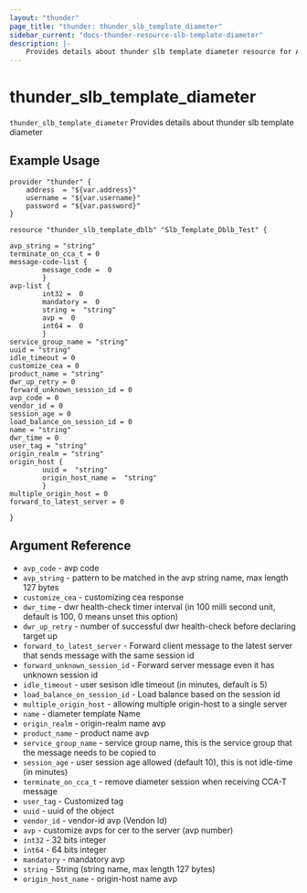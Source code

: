 ```yaml
---
layout: "thunder"
page_title: "thunder: thunder_slb_template_diameter"
sidebar_current: "docs-thunder-resource-slb-template-diameter"
description: |-
	Provides details about thunder slb template diameter resource for A10
---
```


# thunder\_slb\_template\_diameter

`thunder_slb_template_diameter` Provides details about thunder slb template diameter
## Example Usage


```hcl
provider "thunder" {
    address  = "${var.address}"
    username = "${var.username}"  
    password = "${var.password}"
}

resource "thunder_slb_template_dblb" "Slb_Template_Dblb_Test" {

avp_string = "string"
terminate_on_cca_t = 0
message-code-list {   
        message_code =  0 
        }
avp-list {   
        int32 =  0 
        mandatory =  0 
        string =  "string" 
        avp =  0 
        int64 =  0 
        }
service_group_name = "string"
uuid = "string"
idle_timeout = 0
customize_cea = 0
product_name = "string"
dwr_up_retry = 0
forward_unknown_session_id = 0
avp_code = 0
vendor_id = 0
session_age = 0
load_balance_on_session_id = 0
name = "string"
dwr_time = 0
user_tag = "string"
origin_realm = "string"
origin_host {  
        uuid =  "string" 
        origin_host_name =  "string" 
        }
multiple_origin_host = 0
forward_to_latest_server = 0
 
}

```

## Argument Reference

* `avp_code` - avp code
* `avp_string` - pattern to be matched in the avp string name, max length 127 bytes
* `customize_cea` - customizing cea response
* `dwr_time` - dwr health-check timer interval (in 100 milli second unit, default is 100, 0 means unset this option)
* `dwr_up_retry` - number of successful dwr health-check before declaring target up
* `forward_to_latest_server` - Forward client message to the latest server that sends message with the same session id
* `forward_unknown_session_id` - Forward server message even it has unknown session id
* `idle_timeout` -  user sesison idle timeout (in minutes, default is 5)
* `load_balance_on_session_id` - Load balance based on the session id
* `multiple_origin_host` - allowing multiple origin-host to a single server
* `name` - diameter template Name
* `origin_realm` - origin-realm name avp
* `product_name` - product name avp
* `service_group_name` - service group name, this is the service group that the message needs to be copied to
* `session_age` - user session age allowed (default 10), this is not idle-time (in minutes)
* `terminate_on_cca_t` - remove diameter session when receiving CCA-T message
* `user_tag` - Customized tag
* `uuid` - uuid of the object
* `vendor_id` - vendor-id avp (Vendon Id)
* `avp` - customize avps for cer to the server (avp number)
* `int32` - 32 bits integer
* `int64` - 64 bits integer
* `mandatory` - mandatory avp
* `string` - String (string name, max length 127 bytes)
* `origin_host_name` - origin-host name avp
